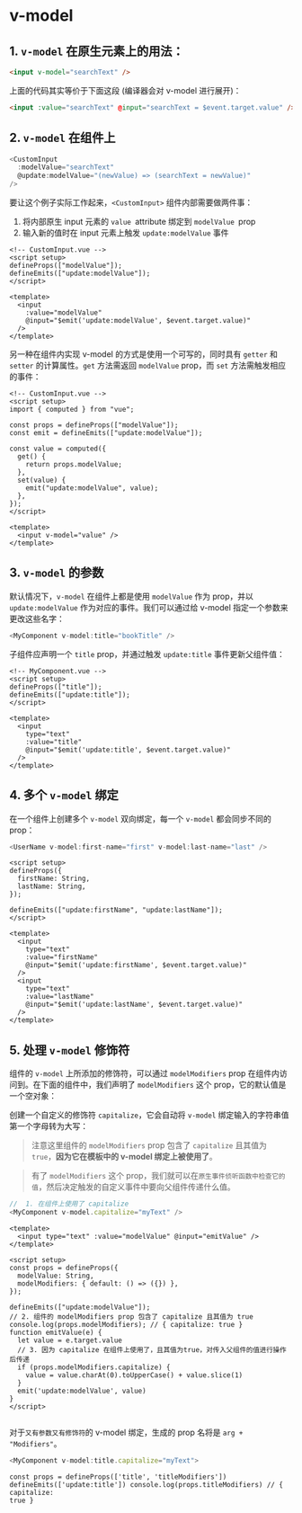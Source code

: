 # v-model

## 1. `v-model` 在原生元素上的用法：

```html
<input v-model="searchText" />
```

上面的代码其实等价于下面这段 (编译器会对 v-model 进行展开)：

```html
<input :value="searchText" @input="searchText = $event.target.value" />
```

## 2. `v-model` 在组件上

```js
<CustomInput
  :modelValue="searchText"
  @update:modelValue="(newValue) => (searchText = newValue)"
/>
```

要让这个例子实际工作起来，`<CustomInput>` 组件内部需要做两件事：

1. 将内部原生 input 元素的 `value `attribute 绑定到 `modelValue `prop
2. 输入新的值时在 input 元素上触发 `update:modelValue` 事件

```vue
<!-- CustomInput.vue -->
<script setup>
defineProps(["modelValue"]);
defineEmits(["update:modelValue"]);
</script>

<template>
  <input
    :value="modelValue"
    @input="$emit('update:modelValue', $event.target.value)"
  />
</template>
```

另一种在组件内实现 v-model 的方式是使用一个可写的，同时具有 `getter` 和 `setter` 的计算属性。`get` 方法需返回 `modelValue` prop，而 `set` 方法需触发相应的事件：

```vue
<!-- CustomInput.vue -->
<script setup>
import { computed } from "vue";

const props = defineProps(["modelValue"]);
const emit = defineEmits(["update:modelValue"]);

const value = computed({
  get() {
    return props.modelValue;
  },
  set(value) {
    emit("update:modelValue", value);
  },
});
</script>

<template>
  <input v-model="value" />
</template>
```

## 3. `v-model` 的参数

默认情况下，`v-model` 在组件上都是使用 `modelValue` 作为 prop，并以 `update:modelValue` 作为对应的事件。我们可以通过给 v-model 指定一个参数来更改这些名字：

```js
<MyComponent v-model:title="bookTitle" />
```

子组件应声明一个 `title` prop，并通过触发 `update:title` 事件更新父组件值：

```vue
<!-- MyComponent.vue -->
<script setup>
defineProps(["title"]);
defineEmits(["update:title"]);
</script>

<template>
  <input
    type="text"
    :value="title"
    @input="$emit('update:title', $event.target.value)"
  />
</template>
```

## 4. 多个 `v-model` 绑定

在一个组件上创建多个 `v-model` 双向绑定，每一个 `v-model` 都会同步不同的 prop：

```js
<UserName v-model:first-name="first" v-model:last-name="last" />
```

```vue
<script setup>
defineProps({
  firstName: String,
  lastName: String,
});

defineEmits(["update:firstName", "update:lastName"]);
</script>

<template>
  <input
    type="text"
    :value="firstName"
    @input="$emit('update:firstName', $event.target.value)"
  />
  <input
    type="text"
    :value="lastName"
    @input="$emit('update:lastName', $event.target.value)"
  />
</template>
```

## 5. 处理 `v-model` 修饰符

组件的 `v-model` 上所添加的修饰符，可以通过 `modelModifiers` prop 在组件内访问到。在下面的组件中，我们声明了 `modelModifiers` 这个 prop，它的默认值是一个空对象：

创建一个自定义的修饰符 `capitalize`，它会自动将 `v-model` 绑定输入的字符串值第一个字母转为大写：

> 注意这里组件的 `modelModifiers` prop 包含了 `capitalize` 且其值为 `true`，**因为它在模板中的 v-model 绑定上被使用了**。

> 有了 `modelModifiers` 这个 prop，我们就可以在`原生事件侦听函数中检查它的值`，然后决定触发的自定义事件中要向父组件传递什么值。

```js
//  1. 在组件上使用了 capitalize
<MyComponent v-model.capitalize="myText" />
```

```vue{8,13,16,17,18,19,20}
<template>
  <input type="text" :value="modelValue" @input="emitValue" />
</template>

<script setup>
const props = defineProps({
  modelValue: String,
  modelModifiers: { default: () => ({}) },
});

defineEmits(["update:modelValue"]);
// 2. 组件的 modelModifiers prop 包含了 capitalize 且其值为 true
console.log(props.modelModifiers); // { capitalize: true }
function emitValue(e) {
  let value = e.target.value
  // 3. 因为 capitalize 在组件上使用了，且其值为true，对传入父组件的值进行操作后传递
  if (props.modelModifiers.capitalize) {
    value = value.charAt(0).toUpperCase() + value.slice(1)
  }
  emit('update:modelValue', value)
}
</script>


```

对于`又有参数又有修饰符`的 v-model 绑定，生成的 prop 名将是 `arg + "Modifiers"`。

```js
<MyComponent v-model:title.capitalize="myText">
```

```js{2}
const props = defineProps(['title', 'titleModifiers'])
defineEmits(['update:title']) console.log(props.titleModifiers) // { capitalize:
true }
```
